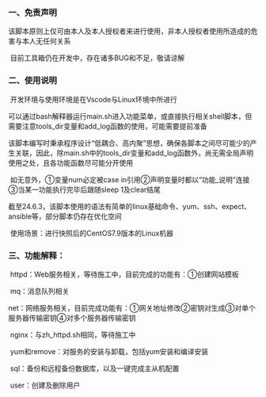 ### 一、免责声明

​      该脚本原则上仅可由本人及本人授权者来进行使用，非本人授权者使用所造成的危害与本人无任何关系

​      目前工具箱仍在开发中，存在诸多BUG和不足，敬请谅解

### 二、使用说明

​      开发环境与使用环境是在Vscode与Linux环境中所进行

​      可以通过bash解释器运行main.sh进入功能菜单，或直接执行相关shell脚本，但需要注意tools_dir变量和add_log函数的使用，可能需要提前准备

​      该脚本编写时秉承程序设计“低耦合、高内聚”思想，确保各脚本之间尽可能少的产生关联，因此，除main.sh中的tools_dir变量和add_log函数外，尚无需全局声明使用之处，且各功能函数尽可能分开使用

​      如无意外，①变量num必定被case in引用②声明变量时都以“功能_说明”连接③当某一功能执行完毕后跟随sleep 1及clear结尾

​      截至24.6.3，该脚本使用的语法有简单的linux基础命令、yum、ssh、expect、ansible等，部分脚本仍存在优化空间

​      使用场景：进行快照后的CentOS7.9版本的Linux机器

### 三、功能解释：

​      httpd：Web服务相关，等待施工中，目前完成的功能有：①创建网站模板

​      mq：消息队列相关

​      net：网络服务相关，目前完成功能有：①网关地址修改②密钥对生成③对单个服务器传输密钥④对多个服务器传输密钥

​      nginx：与zh_httpd.sh相同，等待施工中

​      yum和remove：对服务的安装与卸载，包括yum安装和编译安装

​      sql：备份和远程备份数据库，以及一键完成主从机配置

​      user：创建及删除用户